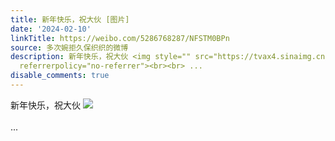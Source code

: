 ```yaml
---
title: 新年快乐，祝大伙 [图片]
date: '2024-02-10'
linkTitle: https://weibo.com/5286768287/NFSTM0BPn
source: 多次婉拒久保织织的微博
description: 新年快乐，祝大伙 <img style="" src="https://tvax4.sinaimg.cn/large/005LMJWfgy1hmo721w2ctj30u0140jzm.jpg"
  referrerpolicy="no-referrer"><br><br> ...
disable_comments: true
---
```

新年快乐，祝大伙 <img style="" src="https://tvax4.sinaimg.cn/large/005LMJWfgy1hmo721w2ctj30u0140jzm.jpg" referrerpolicy="no-referrer"><br><br> ...